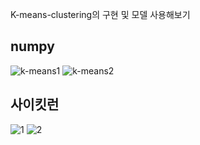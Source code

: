 K-means-clustering의 구현 및 모델 사용해보기

## numpy

![k-means1](https://user-images.githubusercontent.com/27040963/43052000-f5d3dd16-8e5b-11e8-9032-21c0d46cfe20.PNG)
![k-means2](https://user-images.githubusercontent.com/27040963/43052001-f5fda3a8-8e5b-11e8-802a-cae3033460bd.PNG)


## 사이킷런
![1](https://user-images.githubusercontent.com/27040963/43052002-f626b662-8e5b-11e8-875c-76fa3f34c1db.PNG)
![2](https://user-images.githubusercontent.com/27040963/43052003-f6534eca-8e5b-11e8-984b-0562fd8b0ff5.PNG)
